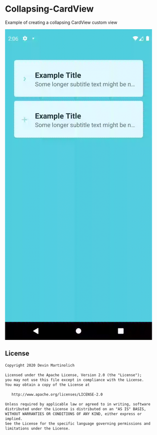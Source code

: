 # Collapsing-CardView
Example of creating a collapsing CardView custom view

<img src="https://github.com/baggednismo/Collapsing-CardView/blob/master/example.gif"
     alt="Project Example"
     style="float: center;" />


License
-------

    Copyright 2020 Devin Martinolich

    Licensed under the Apache License, Version 2.0 (the "License");
    you may not use this file except in compliance with the License.
    You may obtain a copy of the License at

       http://www.apache.org/licenses/LICENSE-2.0

    Unless required by applicable law or agreed to in writing, software
    distributed under the License is distributed on an "AS IS" BASIS,
    WITHOUT WARRANTIES OR CONDITIONS OF ANY KIND, either express or implied.
    See the License for the specific language governing permissions and
    limitations under the License.